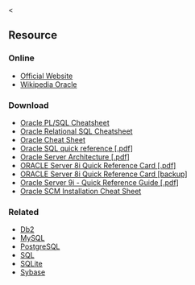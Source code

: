 &lt;

Resource
--------

### Online

-   [Official Website](http://www.oracle.com/)
-   [Wikipedia Oracle](http://en.wikipedia.org/wiki/Oracle_database)

### Download

-   [Oracle PL/SQL Cheatsheet](http://www.yagc.ndo.co.uk/cheatsheets/plsql_cheatsheet.html)
-   [Oracle Relational SQL Cheatsheet](http://www.yagc.ndo.co.uk/cheatsheets/sql_cheatsheet.html)
-   [Oracle Cheat Sheet](http://www.vttoth.com/oracle.htm)
-   [Oracle SQL quick reference \[.pdf\]](static/cs/oracle_sql_reference.pdf)
-   [Oracle Server Architecture \[.pdf\]](static/cs/ORACLE%20Server%20Architecture.pdf)
-   [ORACLE Server 8i Quick Reference Card \[.pdf\]](http://www.digilife.be/quickreferences/QRC/ORACLE%20Server%208i%20Quick%20Reference%20Card.pdf)
-   [ORACLE Server 8i Quick Reference Card \[backup\]](static/cs/ORACLE%20Server%208i%20Quick%20Reference%20Card.pdf)
-   [Oracle Server 9i - Quick Reference Guide \[.pdf\]](static/cs/9iquickref.pdf)
-   [Oracle SCM Installation Cheat Sheet](http://radio.weblogs.com/0128037/stories/2003/10/21/oracleScmInstallationCheatSheet.html)

### Related

-   [Db2](db2.html "Db2 Cheat Sheet")
-   [MySQL](mysql.html "MySQL Cheat Sheet")
-   [PostgreSQL](postgresql.html "PostgreSQL Cheat Sheet")
-   [SQL](sql.html "SQL Cheat Sheet")
-   [SQLite](sqlite.html "SQLite Cheat Sheet")
-   [Sybase](sybase.html "Sybase Cheat Sheet")
